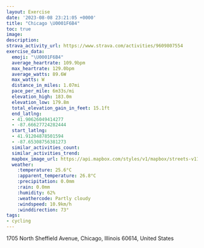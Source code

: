 ```yaml
---
layout: Exercise
date: '2023-08-08 23:21:05 +0000'
title: "Chicago \U0001F6B4"
toc: true
image:
description:
strava_activity_url: https://www.strava.com/activities/9609807554
exercise_data:
  emoji: "\U0001F6B4"
  average_heartrate: 109.9bpm
  max_heartrate: 129.0bpm
  average_watts: 89.6W
  max_watts: W
  distance_in_miles: 1.07mi
  pace_per_mile: 6m33s/mi
  elevation_high: 183.0m
  elevation_low: 179.8m
  total_elevation_gain_in_feet: 15.1ft
  end_latlng:
  - 41.90626049414277
  - -87.66627724282444
  start_latlng:
  - 41.91204878501594
  - -87.65308756381273
  similar_activities_count:
  similar_activities_trend:
  mapbox_image_url: https://api.mapbox.com/styles/v1/mapbox/streets-v11/static/path-5+787af2-1.0(%7Bux~Fpa_vOF~Q%3FtEJlKCnCHhOAvBGzABvAJlB%40bAh%40W%60%40GzOO),pin-s-s+e5b22e(-87.65481,41.91086),pin-s-f+89ae00(-87.66639000000002,41.907610000000005)/auto/800x800?access_token=pk.eyJ1Ijoiam9zaGJlY2ttYW4iLCJhIjoiY205eWR2aDd1MWZ6djJrbXc4a3M0bWZleiJ9.XiG9OWkNcZk2QzjJbxLB4A
  weather:
    :temperature: 25.6°C
    :apparent_temperature: 26.8°C
    :precipitation: 0.0mm
    :rain: 0.0mm
    :humidity: 62%
    :weathercode: Partly cloudy
    :windspeed: 10.9km/h
    :winddirection: 73°
tags:
- cycling
---
```

1705 North Sheffield Avenue, Chicago, Illinois 60614, United States
